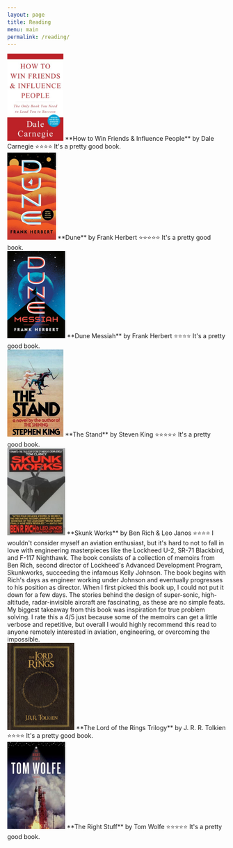 ```yaml
---
layout: page
title: Reading
menu: main
permalink: /reading/
---
```


<img src="/assets/covers/win_friends_influence_people_1.jpg" alt="win_friends_influence_people" height="200">  
**How to Win Friends & Influence People** by Dale Carnegie  
&#11088;&#11088;&#11088;&#11088;  
It's a pretty good book.  
<br>

<img src="/assets/covers/dune.jpg" alt="dune" height="200">  
**Dune** by Frank Herbert  
&#11088;&#11088;&#11088;&#11088;&#11088;  
It's a pretty good book.  
<br>

<img src="/assets/covers/dune_messiah.jpg" alt="dune_messiah" height="200">  
**Dune Messiah** by Frank Herbert  
&#11088;&#11088;&#11088;&#11088;  
It's a pretty good book.  
<br>

<img src="/assets/covers/the_stand.jpg" alt="the_stand" height="200">  
**The Stand** by Steven King  
&#11088;&#11088;&#11088;&#11088;&#11088;  
It's a pretty good book.  
<br>

<img src="/assets/covers/skunk_works.jpg" alt="skunk_works" height="200">  
**Skunk Works** by Ben Rich & Leo Janos  
&#11088;&#11088;&#11088;&#11088;  
I wouldn't consider myself an aviation enthusiast, but it's hard to not to fall in love with engineering masterpieces like the Lockheed U-2, SR-71 Blackbird, and F-117 Nighthawk. The book consists of a collection of memoirs from Ben Rich, second director of Lockheed's Advanced Development Program, Skunkworks, succeeding the infamous Kelly Johnson. The book begins with Rich's days as engineer working under Johnson and eventually progresses to his position as director. When I first picked this book up, I could not put it down for a few days. The stories behind the design of super-sonic, high-altitude, radar-invisible aircraft are fascinating, as these are no simple feats. My biggest takeaway from this book was inspiration for true problem solving. I rate this a 4/5 just because some of the memoirs can get a little verbose and repetitive, but overall I would highly recommend this read to anyone remotely interested in aviation, engineering, or overcoming the impossible.  
<br>

<img src="/assets/covers/lotr.jpg" alt="lotr" height="200">  
**The Lord of the Rings Trilogy** by J. R. R. Tolkien  
&#11088;&#11088;&#11088;&#11088;  
It's a pretty good book.  
<br>

<img src="/assets/covers/the_right_stuff.jpg" alt="the_right_stuff" height="200">  
**The Right Stuff** by Tom Wolfe  
&#11088;&#11088;&#11088;&#11088;&#11088;  
It's a pretty good book.  
<br>
